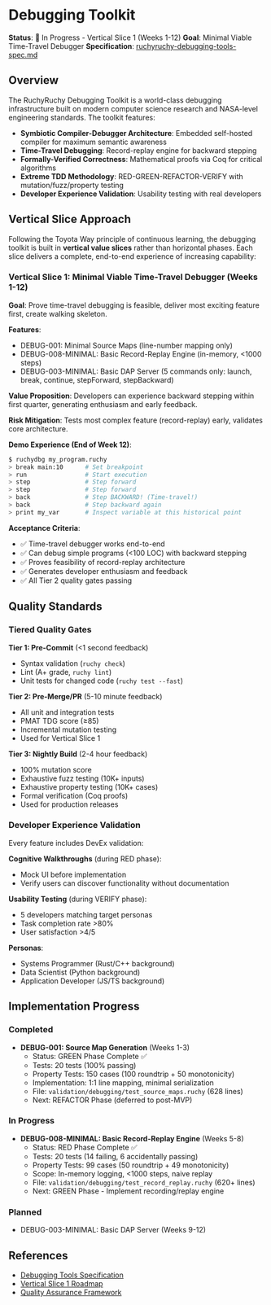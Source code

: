 # Debugging Toolkit

**Status**: 🚧 In Progress - Vertical Slice 1 (Weeks 1-12)
**Goal**: Minimal Viable Time-Travel Debugger
**Specification**: [ruchyruchy-debugging-tools-spec.md](../../../docs/specifications/ruchyruchy-debugging-tools-spec.md)

## Overview

The RuchyRuchy Debugging Toolkit is a world-class debugging infrastructure built on modern computer science research and NASA-level engineering standards. The toolkit features:

- **Symbiotic Compiler-Debugger Architecture**: Embedded self-hosted compiler for maximum semantic awareness
- **Time-Travel Debugging**: Record-replay engine for backward stepping
- **Formally-Verified Correctness**: Mathematical proofs via Coq for critical algorithms
- **Extreme TDD Methodology**: RED-GREEN-REFACTOR-VERIFY with mutation/fuzz/property testing
- **Developer Experience Validation**: Usability testing with real developers

## Vertical Slice Approach

Following the Toyota Way principle of continuous learning, the debugging toolkit is built in **vertical value slices** rather than horizontal phases. Each slice delivers a complete, end-to-end experience of increasing capability:

### Vertical Slice 1: Minimal Viable Time-Travel Debugger (Weeks 1-12)

**Goal**: Prove time-travel debugging is feasible, deliver most exciting feature first, create walking skeleton.

**Features**:
- DEBUG-001: Minimal Source Maps (line-number mapping only)
- DEBUG-008-MINIMAL: Basic Record-Replay Engine (in-memory, <1000 steps)
- DEBUG-003-MINIMAL: Basic DAP Server (5 commands only: launch, break, continue, stepForward, stepBackward)

**Value Proposition**: Developers can experience backward stepping within first quarter, generating enthusiasm and early feedback.

**Risk Mitigation**: Tests most complex feature (record-replay) early, validates core architecture.

**Demo Experience (End of Week 12)**:
```bash
$ ruchydbg my_program.ruchy
> break main:10      # Set breakpoint
> run                # Start execution
> step               # Step forward
> step               # Step forward
> back               # Step BACKWARD! (Time-travel!)
> back               # Step backward again
> print my_var       # Inspect variable at this historical point
```

**Acceptance Criteria**:
- ✅ Time-travel debugger works end-to-end
- ✅ Can debug simple programs (<100 LOC) with backward stepping
- ✅ Proves feasibility of record-replay architecture
- ✅ Generates developer enthusiasm and feedback
- ✅ All Tier 2 quality gates passing

## Quality Standards

### Tiered Quality Gates

**Tier 1: Pre-Commit** (<1 second feedback)
- Syntax validation (`ruchy check`)
- Lint (A+ grade, `ruchy lint`)
- Unit tests for changed code (`ruchy test --fast`)

**Tier 2: Pre-Merge/PR** (5-10 minute feedback)
- All unit and integration tests
- PMAT TDG score (≥85)
- Incremental mutation testing
- Used for Vertical Slice 1

**Tier 3: Nightly Build** (2-4 hour feedback)
- 100% mutation score
- Exhaustive fuzz testing (10K+ inputs)
- Exhaustive property testing (10K+ cases)
- Formal verification (Coq proofs)
- Used for production releases

### Developer Experience Validation

Every feature includes DevEx validation:

**Cognitive Walkthroughs** (during RED phase):
- Mock UI before implementation
- Verify users can discover functionality without documentation

**Usability Testing** (during VERIFY phase):
- 5 developers matching target personas
- Task completion rate >80%
- User satisfaction >4/5

**Personas**:
- Systems Programmer (Rust/C++ background)
- Data Scientist (Python background)
- Application Developer (JS/TS background)

## Implementation Progress

### Completed

- **DEBUG-001: Source Map Generation** (Weeks 1-3)
  - Status: GREEN Phase Complete ✅
  - Tests: 20 tests (100% passing)
  - Property Tests: 150 cases (100 roundtrip + 50 monotonicity)
  - Implementation: 1:1 line mapping, minimal serialization
  - File: `validation/debugging/test_source_maps.ruchy` (628 lines)
  - Next: REFACTOR Phase (deferred to post-MVP)

### In Progress

- **DEBUG-008-MINIMAL: Basic Record-Replay Engine** (Weeks 5-8)
  - Status: RED Phase Complete ✅
  - Tests: 20 tests (14 failing, 6 accidentally passing)
  - Property Tests: 99 cases (50 roundtrip + 49 monotonicity)
  - Scope: In-memory logging, <1000 steps, naive replay
  - File: `validation/debugging/test_record_replay.ruchy` (620+ lines)
  - Next: GREEN Phase - Implement recording/replay engine

### Planned

- DEBUG-003-MINIMAL: Basic DAP Server (Weeks 9-12)

## References

- [Debugging Tools Specification](../../../docs/specifications/ruchyruchy-debugging-tools-spec.md)
- [Vertical Slice 1 Roadmap](../../../docs/specifications/ruchyruchy-debugging-tools-spec.md#vertical-slice-1-minimal-viable-time-travel-debugger-weeks-1-12)
- [Quality Assurance Framework](../../../docs/specifications/ruchyruchy-debugging-tools-spec.md#6-quality-assurance-framework)

